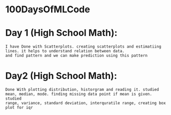 # 100DaysOfMLCode


# Day 1 (High School Math):

    I have Done with Scatterplots. creating scatterplots and estimatiing lines. it helps to understand relation between data.
    and find pattern and we can make prediction using this pattern


# Day2 (High School Math):
    Done With plotting distribution, historgram and reading it. studied mean, median, mode. finding missing data point if mean is given. studied
    range, variance, standard deviation, interquratile range, creating box plot for iqr
